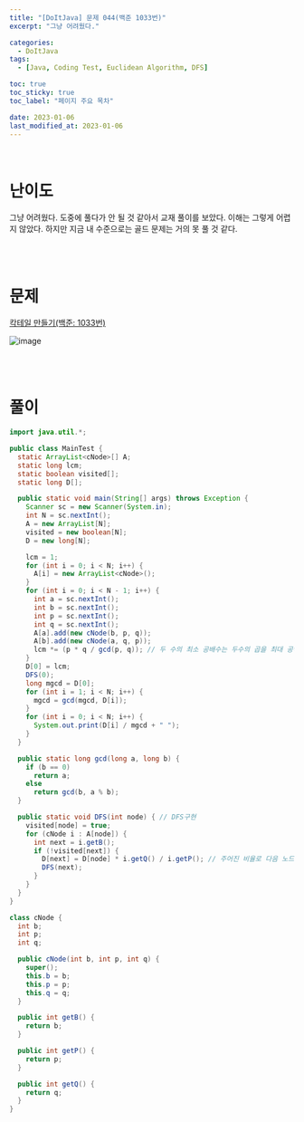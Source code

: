 ```yaml
---
title: "[DoItJava] 문제 044(백준 1033번)"
excerpt: "그냥 어려웠다."

categories:
  - DoItJava
tags:
  - [Java, Coding Test, Euclidean Algorithm, DFS]

toc: true
toc_sticky: true
toc_label: "페이지 주요 목차"

date: 2023-01-06
last_modified_at: 2023-01-06
---
```


<br>

# 난이도

그냥 어려웠다. 도중에 풀다가 안 될 것 같아서 교재 풀이를 보았다. 이해는 그렇게 어렵지 않았다. 하지만 지금 내 수준으로는 골드 문제는 거의 못 풀 것 같다.

<br><br>

# 문제

[칵테일 만들기(백준: 1033번)](https://www.acmicpc.net/problem/1033)

![image](https://user-images.githubusercontent.com/112764753/210933058-16f7d91f-7490-4996-87fb-e27dafbd63c0.png)

<br><br>

# 풀이

```java
import java.util.*;

public class MainTest {
  static ArrayList<cNode>[] A;
  static long lcm;
  static boolean visited[];
  static long D[];

  public static void main(String[] args) throws Exception {
    Scanner sc = new Scanner(System.in);
    int N = sc.nextInt();
    A = new ArrayList[N];
    visited = new boolean[N];
    D = new long[N];

    lcm = 1;
    for (int i = 0; i < N; i++) {
      A[i] = new ArrayList<cNode>();
    }
    for (int i = 0; i < N - 1; i++) {
      int a = sc.nextInt();
      int b = sc.nextInt();
      int p = sc.nextInt();
      int q = sc.nextInt();
      A[a].add(new cNode(b, p, q));
      A[b].add(new cNode(a, q, p));
      lcm *= (p * q / gcd(p, q)); // 두 수의 최소 공배수는 두수의 곱을 최대 공약수로 나눈 것입니다.
    }
    D[0] = lcm;
    DFS(0);
    long mgcd = D[0];
    for (int i = 1; i < N; i++) {
      mgcd = gcd(mgcd, D[i]);
    }
    for (int i = 0; i < N; i++) {
      System.out.print(D[i] / mgcd + " ");
    }
  }

  public static long gcd(long a, long b) {
    if (b == 0)
      return a;
    else
      return gcd(b, a % b);
  }

  public static void DFS(int node) { // DFS구현
    visited[node] = true;
    for (cNode i : A[node]) {
      int next = i.getB();
      if (!visited[next]) {
        D[next] = D[node] * i.getQ() / i.getP(); // 주어진 비율로 다음 노드 값 업데이트
        DFS(next);
      }
    }
  }
}

class cNode {
  int b;
  int p;
  int q;

  public cNode(int b, int p, int q) {
    super();
    this.b = b;
    this.p = p;
    this.q = q;
  }

  public int getB() {
    return b;
  }

  public int getP() {
    return p;
  }

  public int getQ() {
    return q;
  }
}
```
